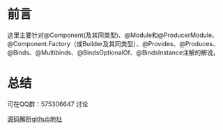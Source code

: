 # 前言 #

这里主要针对@Component(及其同类型)、@Module和@ProducerModule、@Component.Factory（或Builder及其同类型）、@Provides、@Produces、@Binds、@Multibinds、@BindsOptionalOf、@BindsInstance注解的解说。



# 总结 #

可在QQ群：575306647 讨论

[源码解析github地址](https://github.com/hellogaod/DaggerCodeParse-2.38.1base)